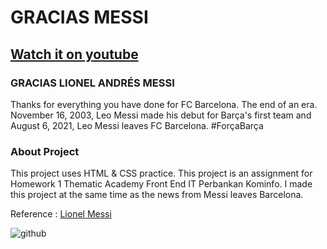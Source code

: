 # GRACIAS MESSI
## [Watch it on youtube](https://www.youtube.com/watch?v=jqlxti9oYzw&t=25s)
### GRACIAS LIONEL ANDRÉS MESSI
Thanks for everything you have done for FC Barcelona. The end of an era. November 16, 2003, Leo Messi made his debut for Barça's first team and August 6, 2021, Leo Messi leaves FC Barcelona.
#ForçaBarça

### About Project
This project uses HTML & CSS practice. This project is an assignment for Homework 1 Thematic Academy Front End IT Perbankan Kominfo. 
I made this project at the same time as the news from Messi leaves Barcelona.

Reference : [Lionel Messi](https://messi.com/)

![github](https://user-images.githubusercontent.com/71351196/128684590-6280bf5f-f885-45fe-a2d0-7f3bcedcee5f.PNG)
